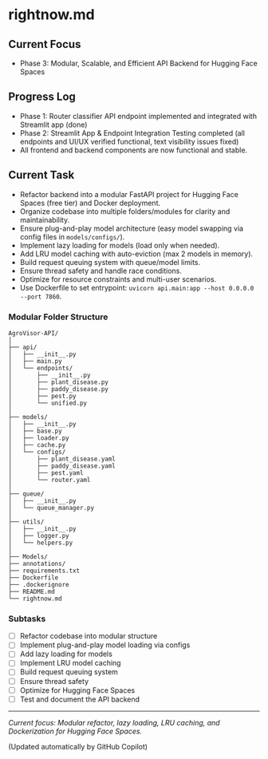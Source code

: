 # rightnow.md

## Current Focus
- Phase 3: Modular, Scalable, and Efficient API Backend for Hugging Face Spaces

## Progress Log
- Phase 1: Router classifier API endpoint implemented and integrated with Streamlit app (done)
- Phase 2: Streamlit App & Endpoint Integration Testing completed (all endpoints and UI/UX verified functional, text visibility issues fixed)
- All frontend and backend components are now functional and stable.

## Current Task
- Refactor backend into a modular FastAPI project for Hugging Face Spaces (free tier) and Docker deployment.
- Organize codebase into multiple folders/modules for clarity and maintainability.
- Ensure plug-and-play model architecture (easy model swapping via config files in `models/configs/`).
- Implement lazy loading for models (load only when needed).
- Add LRU model caching with auto-eviction (max 2 models in memory).
- Build request queuing system with queue/model limits.
- Ensure thread safety and handle race conditions.
- Optimize for resource constraints and multi-user scenarios.
- Use Dockerfile to set entrypoint: `uvicorn api.main:app --host 0.0.0.0 --port 7860`.

### Modular Folder Structure
```
AgroVisor-API/
│
├── api/
│   ├── __init__.py
│   ├── main.py
│   └── endpoints/
│       ├── __init__.py
│       ├── plant_disease.py
│       ├── paddy_disease.py
│       ├── pest.py
│       └── unified.py
│
├── models/
│   ├── __init__.py
│   ├── base.py
│   ├── loader.py
│   ├── cache.py
│   └── configs/
│       ├── plant_disease.yaml
│       ├── paddy_disease.yaml
│       ├── pest.yaml
│       └── router.yaml
│
├── queue/
│   ├── __init__.py
│   └── queue_manager.py
│
├── utils/
│   ├── __init__.py
│   ├── logger.py
│   └── helpers.py
│
├── Models/
├── annotations/
├── requirements.txt
├── Dockerfile
├── .dockerignore
├── README.md
└── rightnow.md
```

### Subtasks
- [ ] Refactor codebase into modular structure
- [ ] Implement plug-and-play model loading via configs
- [ ] Add lazy loading for models
- [ ] Implement LRU model caching
- [ ] Build request queuing system
- [ ] Ensure thread safety
- [ ] Optimize for Hugging Face Spaces
- [ ] Test and document the API backend

---

_Current focus: Modular refactor, lazy loading, LRU caching, and Dockerization for Hugging Face Spaces._

(Updated automatically by GitHub Copilot)
